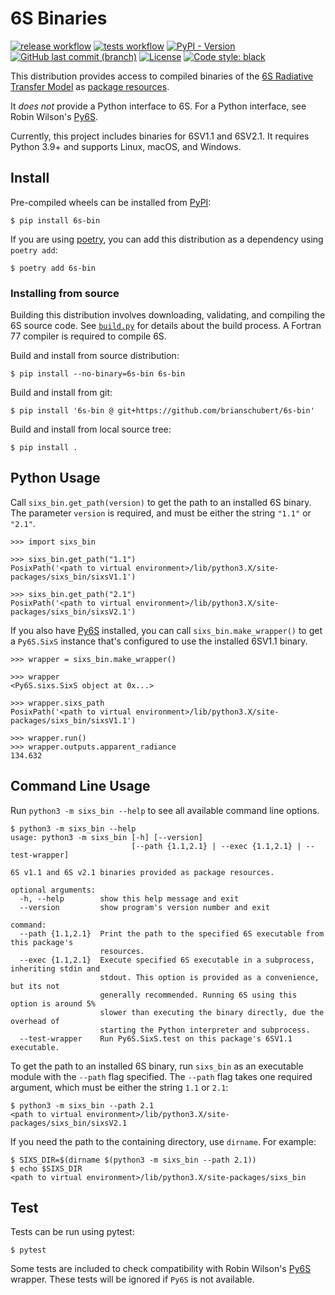 # 6S Binaries

[![release workflow](https://github.com/brianschubert/6s-bin/actions/workflows/release.yaml/badge.svg?event=push)](https://github.com/brianschubert/6s-bin/actions/workflows/release.yaml)
[![tests workflow](https://github.com/brianschubert/6s-bin/actions/workflows/test.yaml/badge.svg)](https://github.com/brianschubert/6s-bin/actions/workflows/test.yaml)
[![PyPI - Version](https://img.shields.io/pypi/v/6s-bin)](https://pypi.org/project/6s-bin)
[![GitHub last commit (branch)](https://img.shields.io/github/last-commit/brianschubert/6s-bin/develop)](https://github.com/brianschubert/6s-bin/commits/develop)
[![License](https://img.shields.io/github/license/brianschubert/6s-bin)](./LICENSE)
[![Code style: black](https://img.shields.io/badge/code%20style-black-black.svg)](https://github.com/psf/black)

This distribution provides access to compiled binaries of the [6S Radiative Transfer Model](https://salsa.umd.edu/6spage.html) as [package resources](https://docs.python.org/3/library/importlib.resources.html#module-importlib.resources).

It *does not* provide a Python interface to 6S. For a Python interface, see  Robin Wilson's [Py6S].

Currently, this project includes binaries for 6SV1.1 and 6SV2.1. It requires Python 3.9+ and supports Linux, macOS, and Windows.

## Install

Pre-compiled wheels can be installed from [PyPI](https://pypi.org/project/6s-bin/):
```shell
$ pip install 6s-bin
```
If you are using [poetry](https://python-poetry.org/), you can add this distribution as a dependency using 
`poetry add`:
```shell
$ poetry add 6s-bin
```

### Installing from source

Building this distribution involves downloading, validating, and compiling the 6S source code. See [`build.py`](./build.py) for details about the build process. A Fortran 77 compiler is required to compile 6S.

Build and install from source distribution:
```shell
$ pip install --no-binary=6s-bin 6s-bin
```

Build and install from git:
```shell
$ pip install '6s-bin @ git+https://github.com/brianschubert/6s-bin'
```

Build and install from local source tree:
```shell
$ pip install .
```

## Python Usage

Call `sixs_bin.get_path(version)` to get the path to an installed 6S binary. The parameter `version` is required, and must be either the string `"1.1"` or `"2.1"`.
```pycon
>>> import sixs_bin

>>> sixs_bin.get_path("1.1")
PosixPath('<path to virtual environment>/lib/python3.X/site-packages/sixs_bin/sixsV1.1')

>>> sixs_bin.get_path("2.1")
PosixPath('<path to virtual environment>/lib/python3.X/site-packages/sixs_bin/sixsV2.1')
```

If you also have [Py6S][Py6S] installed, you can call `sixs_bin.make_wrapper()` to get a `Py6S.SixS` instance that's configured to use the installed 6SV1.1 binary.

```pycon
>>> wrapper = sixs_bin.make_wrapper()

>>> wrapper
<Py6S.sixs.SixS object at 0x...>

>>> wrapper.sixs_path
PosixPath('<path to virtual environment>/lib/python3.X/site-packages/sixs_bin/sixsV1.1')

>>> wrapper.run()
>>> wrapper.outputs.apparent_radiance
134.632
```

## Command Line Usage

Run `python3 -m sixs_bin --help` to see all available command line options.
```none
$ python3 -m sixs_bin --help
usage: python3 -m sixs_bin [-h] [--version]
                           [--path {1.1,2.1} | --exec {1.1,2.1} | --test-wrapper]

6S v1.1 and 6S v2.1 binaries provided as package resources.

optional arguments:
  -h, --help        show this help message and exit
  --version         show program's version number and exit

command:
  --path {1.1,2.1}  Print the path to the specified 6S executable from this package's
                    resources.
  --exec {1.1,2.1}  Execute specified 6S executable in a subprocess, inheriting stdin and
                    stdout. This option is provided as a convenience, but its not
                    generally recommended. Running 6S using this option is around 5%
                    slower than executing the binary directly, due the overhead of
                    starting the Python interpreter and subprocess.
  --test-wrapper    Run Py6S.SixS.test on this package's 6SV1.1 executable.
```

To get the path to an installed 6S binary, run `sixs_bin` as an executable module with the `--path` flag specified. The `--path` flag takes one required argument, which must be either the string `1.1` or `2.1`:
```shell
$ python3 -m sixs_bin --path 2.1
<path to virtual environment>/lib/python3.X/site-packages/sixs_bin/sixsV2.1
```

If you need the path to the containing directory, use `dirname`. For example:
```shell
$ SIXS_DIR=$(dirname $(python3 -m sixs_bin --path 2.1))
$ echo $SIXS_DIR
<path to virtual environment>/lib/python3.X/site-packages/sixs_bin
```

## Test

Tests can be run using pytest:
```shell
$ pytest
```

Some tests are included to check compatibility with Robin Wilson's [Py6S][Py6S] wrapper. These tests will be ignored if `Py6S` is not available.

[Py6S]: https://www.py6s.rtwilson.com/
